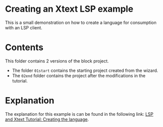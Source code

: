# Creating an Xtext LSP example

This is a small demonstration on how to create a language for consumption with an LSP client.

# Contents

This folder contains 2 versions of the block project. 

- The folder `01start` contains the starting project created from the wizard. 
- The `02end` folder contains the project after the modifications in the tutorial.

# Explanation

The explanation for this example is can be found in the following link: [LSP and Xtext Tutorial: Creating the language](https://idiomaticsoft.com/post/2022-04-27-create-the-language/).
